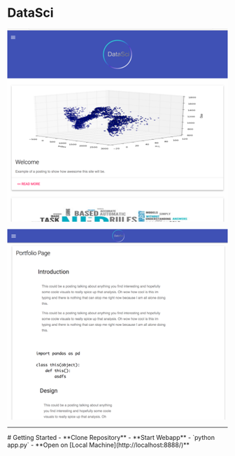 # DataSci

![](static/images/website1.png)


![](static/images/website2.png)

<hr>
# Getting Started
- **Clone Repository**
- **Start Webapp**
    - `python app.py`
- **Open on [Local Machine](http://localhost:8888/)**

